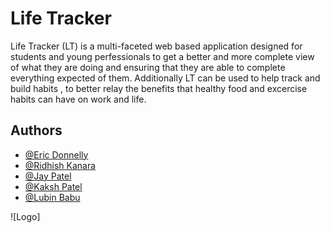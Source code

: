
# Life Tracker

Life Tracker (LT) is a multi-faceted web based application designed for students and young perfessionals to get a better and more complete view of what they are doing and ensuring that they are able to complete everything expected of them. Additionally LT can be used to help track and build habits , to better relay the benefits that healthy food and excercise habits can have on work and life.


## Authors

- [@Eric Donnelly ](https://www.github.com/rahnken)
- [@Ridhish Kanara](https://www.github.com/ridhish1kanara)
- [@Jay Patel ](https://github.com/JayPatel01122000)
- [@Kaksh Patel](https://github.com/KakshPatel-ai)
- [@Lubin Babu ](https://github.com/Loui-x)


![Logo]